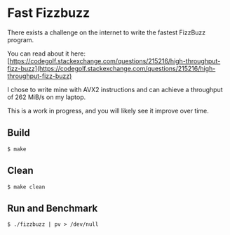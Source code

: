 # Fast Fizzbuzz

There exists a challenge on the internet to write the fastest FizzBuzz program.

You can read about it here: [https://codegolf.stackexchange.com/questions/215216/high-throughput-fizz-buzz](https://codegolf.stackexchange.com/questions/215216/high-throughput-fizz-buzz)

I chose to write mine with AVX2 instructions and can achieve a throughput of 262 MiB/s on my laptop.

This is a work in progress, and you will likely see it improve over time.

## Build

    $ make

## Clean

    $ make clean

## Run and Benchmark

    $ ./fizzbuzz | pv > /dev/null
